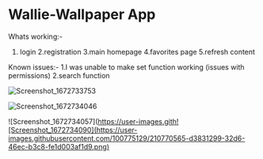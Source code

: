 # Wallie-Wallpaper App

Whats working:-
1. login
2.registration
3.main homepage 
4.favorites page
5.refresh content

Known issues:-
1.I was unable to make set function working (issues with permissions)
2.search function


![Screenshot_1672733753](https://user-images.githubusercontent.com/100775129/210770519-c11a60e6-dd8d-430e-8728-d7a7f84723f4.png)


![Screenshot_1672734046](https://user-images.githubusercontent.com/100775129/210770527-5a45c02c-a352-4d56-b577-aac2f4e6501d.png)


![Screenshot_1672734057](https://user-images.gith![Screenshot_1672734090](https://user-images.githubusercontent.com/100775129/210770565-d3831299-32d6-46ec-b3c8-fe1d003af1d9.png)

